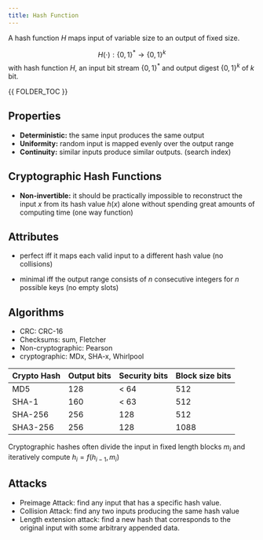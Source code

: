 ```yaml
---
title: Hash Function
---
```


A hash function $H$ maps input of variable size to an output of fixed size.

$$H(\cdot): \{0,1\}^* \rightarrow \{0,1\}^k$$
with hash function $H$, an input bit stream $\{0,1\}^*$ and output digest $\{0,1\}^k$ of $k$ bit.


{{ FOLDER_TOC }}


## Properties

* **Deterministic:** the same input produces the same output
* **Uniformity:** random input is mapped evenly over the output range
* **Continuity:** similar inputs produce similar outputs. (search index)


## Cryptographic Hash Functions
* **Non-invertible:** it should be practically impossible to reconstruct the input $x$ from its hash value $h(x)$ alone without spending great amounts of computing time (one way function)


## Attributes
* perfect iff it maps each valid input to a different hash value (no collisions)

* minimal iff the output range consists of $n$ consecutive integers for $n$ possible keys (no empty slots)



## Algorithms
* CRC: CRC-16
* Checksums: sum, Fletcher
* Non-cryptographic: Pearson
* cryptographic: MDx, SHA-x, Whirlpool


| Crypto Hash | Output bits | Security bits | Block size bits |
|-----|----|----|----|
| MD5       | 128 | < 64 | 512 |
| SHA-1     | 160 | < 63 | 512 |
| SHA-256   | 256 | 128  | 512 |
| SHA3-256  | 256 | 128  | 1088 |





Cryptographic hashes often divide the input in fixed length blocks $m_i$ and iteratively compute $h_i = f(h_{i-1}, m_i)$



## Attacks

* Preimage Attack: find any input that has a specific hash value.
* Collision Attack: find any two inputs producing the same hash value
* Length extension attack: find a new hash that corresponds to the original input with some arbitrary appended data.
